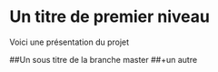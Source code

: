 # Un titre de premier niveau

Voici une présentation du projet

##Un sous titre de la branche master
##+un autre
